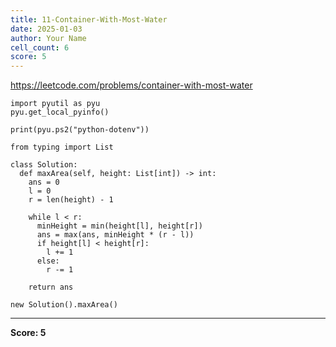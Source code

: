 ```yaml
---
title: 11-Container-With-Most-Water
date: 2025-01-03
author: Your Name
cell_count: 6
score: 5
---
```


https://leetcode.com/problems/container-with-most-water


```
import pyutil as pyu
pyu.get_local_pyinfo()
```


```
print(pyu.ps2("python-dotenv"))
```


```
from typing import List
```


```
class Solution:
  def maxArea(self, height: List[int]) -> int:
    ans = 0
    l = 0
    r = len(height) - 1

    while l < r:
      minHeight = min(height[l], height[r])
      ans = max(ans, minHeight * (r - l))
      if height[l] < height[r]:
        l += 1
      else:
        r -= 1

    return ans
```


```
new Solution().maxArea()
```


---
**Score: 5**